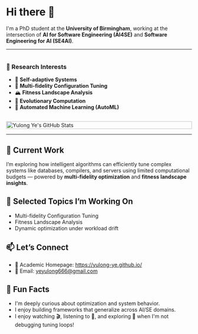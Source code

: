 # Hi there 👋

I'm a PhD student at the **University of Birmingham**, working at the intersection of **AI for Software Engineering (AI4SE)** and **Software Engineering for AI (SE4AI)**.

---

<div style="display: flex; align-items: flex-start; justify-content: space-between; gap: 16px; flex-wrap: wrap;">
  <div style="flex: 1; min-width: 260px;">
    <h3>🧐 Research Interests</h3>
    <ul>
      <li>🧠 <strong>Self-adaptive Systems</strong></li>
      <li>🔁 <strong>Multi-fidelity Configuration Tuning</strong></li>
      <li>🏔️ <strong>Fitness Landscape Analysis</strong></li>
      <li>🧬 <strong>Evolutionary Computation</strong></li>
      <li>🤖 <strong>Automated Machine Learning (AutoML)</strong></li>
    </ul>
  </div>
  <div style="flex: 1; min-width: 300px;">
    <img src="https://github-profile-summary-cards.vercel.app/api/cards/profile-details?username=Yulong-Ye&theme=github_dark" alt="Yulong Ye's GitHub Stats" style="width: 100%;" />
  </div>
</div>



---

## 🚀 Current Work

I’m exploring how intelligent algorithms can efficiently tune complex systems like databases, compilers, and servers using limited computational budgets — powered by **multi-fidelity optimization** and **fitness landscape insights**.

## 📂 Selected Topics I’m Working On

- Multi-fidelity Configuration Tuning  
- Fitness Landscape Analysis
- Dynamic optimization under workload drift  

## 📫 Let’s Connect

- 📖 Academic Homepage: https://yulong-ye.github.io/  
- 📧 Email: yeyulong666@gmail.com  

## 🎯 Fun Facts

- I'm deeply curious about optimization and system behavior.  
- I enjoy building frameworks that generalize across AI/SE domains.  
- I enjoy watching 🎬, listening to 🎵, and exploring 🥘 when I'm not debugging tuning loops!
